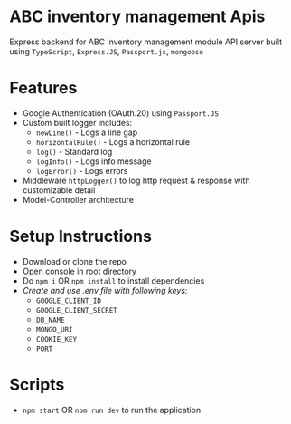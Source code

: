# ABC inventory management Apis
  Express backend for ABC inventory management module API server built using ```TypeScript```, ```Express.JS```, ```Passport.js```, ```mongoose```

# Features

  * Google Authentication (OAuth.20) using ```Passport.JS```
  * Custom built logger includes:
    * ```newLine()``` - Logs a line gap
    * ```horizontalRule()``` - Logs a horizontal rule
    * ```log()``` - Standard log
    * ```logInfo()``` - Logs info message
    * ```logError()``` - Logs errors    
  * Middleware ```httpLogger()``` to log http request & response with customizable detail
  * Model-Controller architecture

# Setup Instructions

  * Download or clone the repo
  * Open console in root directory
  * Do ```npm i``` OR ```npm install``` to install dependencies
  * *Create and use .env file with following keys:*
    * ```GOOGLE_CLIENT_ID```
    * ```GOOGLE_CLIENT_SECRET```
    * ```DB_NAME```
    * ```MONGO_URI```
    * ```COOKIE_KEY```
    * ```PORT```
  
# Scripts

  * ```npm start``` OR ```npm run dev``` to run the application
  
 

